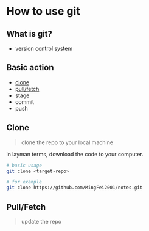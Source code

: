 # How to use git

## What is git?
+ version control system

## Basic action
+ [clone](#clone)
+ [pull/fetch](#pull/fetch)
+ stage
+ commit
+ push

## Clone
> clone the repo to your local machine

in layman terms, download the code to your computer.

```bash
# basic usage
git clone <target-repo>

# for example
git clone https://github.com/MingFei2001/notes.git
```

## Pull/Fetch
> update the repo
